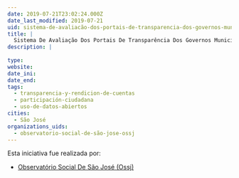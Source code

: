 ```yaml
---
date: 2019-07-21T23:02:24.000Z
date_last_modified: 2019-07-21
uid: sistema-de-avaliacão-dos-portais-de-transparencia-dos-governos-municipais
title: |
  Sistema De Avaliação Dos Portais De Transparência Dos Governos Municipais
description: |
  
type: 
website: 
date_ini: 
date_end: 
tags:
  - transparencia-y-rendicion-de-cuentas
  - participación-ciudadana
  - uso-de-datos-abiertos
cities: 
  - São José
organizations_uids:
  - observatorio-social-de-são-jose-ossj
---
```


Esta iniciativa fue realizada por:

- [Observatório Social De São José (Ossj)](/organizaciones/observatorio-social-de-são-jose-ossj)
